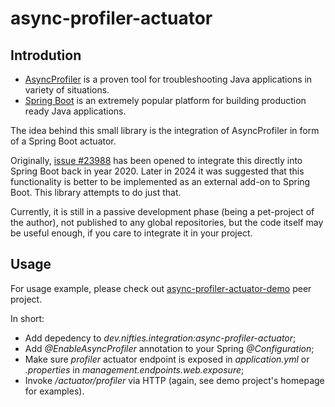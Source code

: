 # async-profiler-actuator
## Introdution
- [AsyncProfiler](https://github.com/async-profiler/async-profiler) is a proven tool for troubleshooting Java
  applications in variety of situations.
- [Spring Boot](https://github.com/spring-projects/spring-boot) is an extremely popular platform for building production
  ready Java applications.

The idea behind this small library is the integration of AsyncProfiler in form of a Spring Boot actuator.

Originally, [issue #23988](https://github.com/spring-projects/spring-boot/issues/23988) has been opened to integrate
this directly into Spring Boot back in year 2020. Later in 2024 it was suggested that this functionality is better to be
implemented as an external add-on to Spring Boot. This library attempts to do just that.

Currently, it is still in a passive development phase (being a pet-project of the author), not published to any global
repositories, but the code itself may be useful enough, if you care to integrate it in your project.

## Usage
For usage example, please check out 
[async-profiler-actuator-demo](https://github.com/nifties-dev/async-profiler-actuator-demo) peer project.

In short:
 * Add depedency to _dev.nifties.integration:async-profiler-actuator_;
 * Add _@EnableAsyncProfiler_ annotation to your Spring _@Configuration_;
 * Make sure _profiler_ actuator endpoint is exposed in _application.yml_ or _.properties_ in _management.endpoints.web.exposure_;
 * Invoke _/actuator/profiler_ via HTTP (again, see demo project's homepage for examples).
